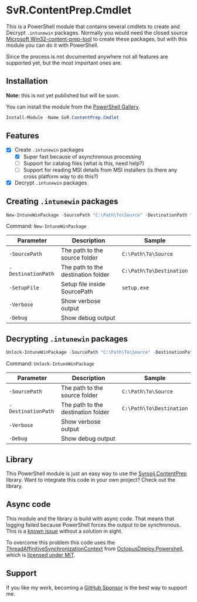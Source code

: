 # SvR.ContentPrep.Cmdlet

This is a PowerShell module that contains several cmdlets to create and Decrypt `.intunewin` packages.
Normally you would need the closed source [Microsoft Win32-content-prep-tool](https://github.com/microsoft/Microsoft-Win32-Content-Prep-Tool) to create these packages, but with this module you can do it with PowerShell.

Since the process is not documented anywhere not all features are supported yet, but the most important ones are.

## Installation

**Note:** this is not yet published but will be soon.

You can install the module from the [PowerShell Gallery](https://www.powershellgallery.com/packages/SvR.ContentPrep.Cmdlet/).

```powershell
Install-Module -Name SvR.ContentPrep.Cmdlet
```

## Features

- [x] Create `.intunewin` packages
  - [x] Super fast because of asynchronous processing
  - [ ] Support for catalog files (what is this, need help?)
  - [ ] Support for reading MSI details from MSI installers (is there any cross platform way to do this?)
- [x] Decrypt `.intunewin` packages

## Creating `.intunewin` packages

```powershell
New-IntuneWinPackage -SourcePath "C:\Path\To\Source" -DestinationPath "C:\Path\To\Destination" -SetupFile "setup.exe"
```

Command: `New-IntuneWinPackage`

| Parameter | Description | Sample |
| --- | --- | --- |
| `-SourcePath` | The path to the source folder | `C:\Path\To\Source` |
| `-DestinationPath` | The path to the destination folder | `C:\Path\To\Destination` |
| `-SetupFile` | Setup file inside SourcePath | `setup.exe` |
| `-Verbose` | Show verbose output | |
| `-Debug` | Show debug output | |

## Decrypting `.intunewin` packages

```powershell
Unlock-IntuneWinPackage -SourcePath "C:\Path\To\Source" -DestinationPath "C:\Path\To\Destination"
```

Command: `Unlock-IntuneWinPackage`

| Parameter | Description | Sample |
| --- | --- | --- |
| `-SourcePath` | The path to the source folder | `C:\Path\To\Source` |
| `-DestinationPath` | The path to the destination folder | `C:\Path\To\Destination` |
| `-Verbose` | Show verbose output | |
| `-Debug` | Show debug output | |

## Library

This PowerShell module is just an easy way to use the [Svrooij.ContentPrep](https://github.com/svrooij/ContentPrep) library. Want to integrate this code in your own project? Check out the library.

## Async code

This module and the library is build with async code. That means that logging failed because PowerShell forces the output to be synchronous. This is a [known issue](https://github.com/PowerShell/PowerShell/issues/10452) without a solution in sight.

To overcome this problem this code uses the [ThreadAffinitiveSynchronizationContext](https://github.com/NTTLimitedRD/OctopusDeploy.Powershell/blob/7653993ffbf3ddfc7381e1196dbaa6fdf43cd982/OctopusDeploy.Powershell/ThreadAffinitiveSynchronizationContext.cs) from [OctopusDeploy.Powershell](https://github.com/NTTLimitedRD/OctopusDeploy.Powershell), which is [licensed under MIT](https://github.com/NTTLimitedRD/OctopusDeploy.Powershell/LICENSE).

## Support

If you like my work, becoming a [GitHub Sponsor](https://github.com/sponsors/svrooij) is the best way to support me.
